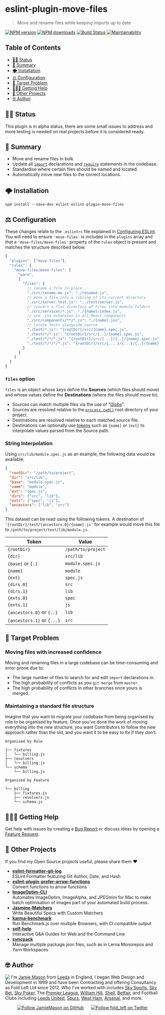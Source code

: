 # eslint-plugin-move-files

> Move and rename files while keeping imports up to date

[![NPM version](http://img.shields.io/npm/v/eslint-plugin-move-files.svg?style=flat-square)](https://www.npmjs.com/package/eslint-plugin-move-files) [![NPM downloads](http://img.shields.io/npm/dm/eslint-plugin-move-files.svg?style=flat-square)](https://www.npmjs.com/package/eslint-plugin-move-files) [![Build Status](http://img.shields.io/travis/JamieMason/eslint-plugin-move-files/master.svg?style=flat-square)](https://travis-ci.org/JamieMason/eslint-plugin-move-files) [![Maintainability](https://api.codeclimate.com/v1/badges/170c5ae0fbf646e5678a/maintainability)](https://codeclimate.com/github/JamieMason/eslint-plugin-move-files/maintainability)

## Table of Contents

-   [🙋🏽 Status](#-status)
-   [📣 Summary](#-summary)
-   [🌩 Installation](#-installation)
-   [⚖️ Configuration](#️-configuration)
-   [🤔 Target Problem](#-target-problem)
-   [🙋🏿‍♀️ Getting Help](#♀️-getting-help)
-   [👀 Other Projects](#-other-projects)
-   [🤓 Author](#-author)

## 🙋🏽 Status

This plugin is in alpha status, there are some small issues to address and more testing is needed on real projects before it is considered ready.

## 📣 Summary

-   Move and rename files in bulk.
-   Update all [`import`][import] declarations and [`require`][require] statements in the codebase.
-   Standardise where certain files should be named and located.
-   Automatically move new files to the correct locations.

## 🌩 Installation

    npm install --save-dev eslint eslint-plugin-move-files

## ⚖️ Configuration

These changes relate to the `.eslintrc` file explained in [Configuring ESLint](https://eslint.org/docs/user-guide/configuring). You will need to ensure `'move-files'` is included in the `plugins` array and that a `'move-files/move-files'` property of the `rules` object is present and matches the structure described below.

```js
{
  "plugins": ["move-files"],
  "rules": {
    "move-files/move-files": [
      "warn",
      {
        "files": {
          // rename a file in-place
          "./src/rename-me.js": "./renamed.js",
          // move a file into a sibling of its current directory
          "./src/server.test.js": "../test/server.js",
          // convert a flat directory of files into module folders
          "./src/services/*.js": "./{name}/index.js",
          // use .jsx extension in all React components
          "./src/components/**/*.js": "./{name}.jsx",
          // locate tests alongside source
          "./test/*.js": "{rootDir}/src/{name}.spec.js",
          "./test/*/*.js": "{rootDir}/src/{..}/{name}.spec.js",
          "./test/*/*/*.js": "{rootDir}/src/{...}/{..}/{name}.spec.js",
          "./test/*/*/*/*.js": "{rootDir}/src/{....}/{...}/{..}/{name}.spec.js"
        }
      }
    ]
  }
}
```

### `files` option

`files` is an object whose keys define the **Sources** (which files should move) and whose values define the **Destinations** (where the files should move to).

-   Sources can match multiple files via the use of "[Globs][globs]".
-   Sources are resolved relative to the [`process.cwd()`][cwd] root directory of your project.
-   Destinations are resolved relative to each matched source file.
-   Destinations can optionally use [tokens](#String-Interpolation) such as `{name}` or `{ext}` to interpolate values parsed from the Source path.

### String Interpolation

Using `src/lib/module.spec.js` as an example, the following data would be available:

```json
{
  "rootDir": "/path/to/project",
  "dir": "src/lib",
  "base": "module.spec.js",
  "name": "module",
  "ext": "spec.js",
  "dirs": ["src", "lib"],
  "exts": ["spec", "js"],
  "ancestors": ["lib", "src"]
}
```

This dataset can be read using the following tokens. A destination of `'{rootDir}/test/{ancestors.0}/{name}.js'` for example would move this file to `/path/to/project/test/lib/module.js`.

| Token                      | Value              |
| -------------------------- | ------------------ |
| `{rootDir}`                | `/path/to/project` |
| `{dir}`                    | `src/lib`          |
| `{base}` or `{.}`          | `module.spec.js`   |
| `{name}`                   | `module`           |
| `{ext}`                    | `spec.js`          |
| `{dirs.0}`                 | `src`              |
| `{dirs.1}`                 | `lib`              |
| `{exts.0}`                 | `spec`             |
| `{exts.1}`                 | `js`               |
| `{ancestors.0}` or `{..}`  | `lib`              |
| `{ancestors.1}` or `{...}` | `src`              |

## 🤔 Target Problem

### Moving files with increased confidence

Moving and renaming files in a large codebase can be time-consuming and error-prone due to:

-   The large number of files to search for and edit `import` declarations in.
-   The high probability of conflicts as you `git merge` from `master`.
-   The high probability of conflicts in other branches once yours is merged.

### Maintaining a standard file structure

Imagine that you want to migrate your codebase from being organised by role to be organised by feature. Once you've done the work of moving everything into the new structure, you want Contributors to follow the new approach rather than the old, and you want it to be easy to fix if they don't.

    Organised by Role

    ├── fixtures
    │   └── billing.js
    ├── resolvers
    │   └── billing.js
    └── schema
        └── billing.js

    Organised by Feature

    └── billing
        ├── fixtures.js
        ├── resolvers.js
        └── schema.js

<!-- LINKS -->

[import]: https://developer.mozilla.org/en-US/docs/Web/JavaScript/Reference/Statements/import

[require]: https://nodejs.org/docs/latest-v10.x/api/modules.html#modules_require

[cwd]: https://nodejs.org/docs/latest-v10.x/api/process.html#process_process_cwd

[globs]: https://github.com/isaacs/node-glob#glob-primer

## 🙋🏿‍♀️ Getting Help

Get help with issues by creating a [Bug Report] or discuss ideas by opening a [Feature Request].

[bug report]: https://github.com/JamieMason/eslint-plugin-move-files/issues/new?template=bug_report.md

[feature request]: https://github.com/JamieMason/eslint-plugin-move-files/issues/new?template=feature_request.md

## 👀 Other Projects

If you find my Open Source projects useful, please share them ❤️

-   [**eslint-formatter-git-log**](https://github.com/JamieMason/eslint-formatter-git-log)<br>ESLint Formatter featuring Git Author, Date, and Hash
-   [**eslint-plugin-prefer-arrow-functions**](https://github.com/JamieMason/eslint-plugin-prefer-arrow-functions)<br>Convert functions to arrow functions
-   [**ImageOptim-CLI**](https://github.com/JamieMason/ImageOptim-CLI)<br>Automates ImageOptim, ImageAlpha, and JPEGmini for Mac to make batch optimisation of images part of your automated build process.
-   [**Jasmine-Matchers**](https://github.com/JamieMason/Jasmine-Matchers)<br>Write Beautiful Specs with Custom Matchers
-   [**karma-benchmark**](https://github.com/JamieMason/karma-benchmark)<br>Run Benchmark.js over multiple Browsers, with CI compatible output
-   [**self-help**](https://github.com/JamieMason/self-help#readme)<br>Interactive Q&A Guides for Web and the Command Line
-   [**syncpack**](https://github.com/JamieMason/syncpack#readme)<br>Manage multiple package.json files, such as in Lerna Monorepos and Yarn Workspaces

## 🤓 Author

<img src="https://www.gravatar.com/avatar/acdf106ce071806278438d8c354adec8?s=100" align="left">

I'm [Jamie Mason] from [Leeds] in England, I began Web Design and Development in 1999 and have been Contracting and offering Consultancy as Fold Left Ltd since 2012. Who I've worked with includes [Sky Sports], [Sky Bet], [Sky Poker], The [Premier League], [William Hill], [Shell], [Betfair], and Football Clubs including [Leeds United], [Spurs], [West Ham], [Arsenal], and more.

<div align="center">

[![Follow JamieMason on GitHub][github badge]][github]      [![Follow fold_left on Twitter][twitter badge]][twitter]

</div>

<!-- images -->

[github badge]: https://img.shields.io/github/followers/JamieMason.svg?style=social&label=Follow

[twitter badge]: https://img.shields.io/twitter/follow/fold_left.svg?style=social&label=Follow

<!-- links -->

[arsenal]: https://www.arsenal.com

[betfair]: https://www.betfair.com

[github]: https://github.com/JamieMason

[jamie mason]: https://www.linkedin.com/in/jamiemasonleeds

[leeds united]: https://www.leedsunited.com/

[leeds]: https://www.instagram.com/visitleeds

[premier league]: https://www.premierleague.com

[shell]: https://www.shell.com

[sky bet]: https://www.skybet.com

[sky poker]: https://www.skypoker.com

[sky sports]: https://www.skysports.com

[spurs]: https://www.tottenhamhotspur.com

[twitter]: https://twitter.com/fold_left

[west ham]: https://www.whufc.com

[william hill]: https://www.williamhill.com
